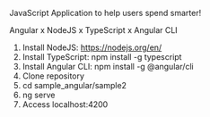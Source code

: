 JavaScript Application to help users spend smarter!

Angular x NodeJS x TypeScript x Angular CLI

1. Install NodeJS: https://nodejs.org/en/
2. Install TypeScript: npm install -g typescript
3. Install Angular CLI: npm install -g @angular/cli
4. Clone repository
5. cd sample_angular/sample2
6. ng serve
7. Access localhost:4200
